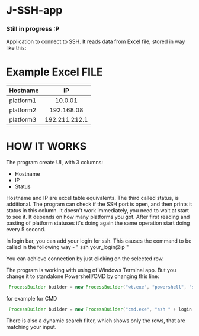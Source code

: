 # J-SSH-app

### Still in progress :P


Application to connect to SSH. It reads data from Excel file, stored in way like this:

# Example Excel FILE

|   Hostname    |   IP          |
| ------------- |:-------------:|
| platform1     | 10.0.01       |
| platform2     | 192.168.08    |
| platform3     | 192.211.212.1 |

# HOW IT WORKS

The program create UI, with 3 columns:
 - Hostname
 - IP
 - Status
 
 Hostname and IP are excel table equivalents. The third called status, is additional. The program can check if the SSH port is open, and then prints it status in 
 this column. It doesn't work immediately, you need to wait at start to see it. It depends on how many platforms you got. After first reading and pasting of 
 platform statuses it's doing again the same operation start doing every 5 second.
 
 In login bar, you can add your login for ssh. This causes the command to be called in the following way - " ssh your_login@ip "
 
 You can achieve connection by just clicking on the selected row.
 
 The program is working with using of Windows Terminal app. But you change it to standalone Powershell/CMD by changing this line:
 
```java
 ProcessBuilder builder = new ProcessBuilder("wt.exe", "powershell", "ssh " + login.getText() + "@" + ipaddr);
 ```
 for example for CMD
 
 ```java
  ProcessBuilder builder = new ProcessBuilder("cmd.exe", "ssh " + login.getText() + "@" + ipaddr);
  ```
 There is also a dynamic search filter, which shows only the rows, that are matching your input.
  
 
